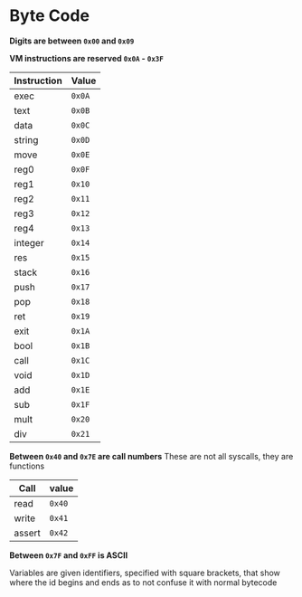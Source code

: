 # Byte Code

**Digits are between `0x00` and `0x09`**

**VM instructions are reserved `0x0A` - `0x3F`**

Instruction  | Value
---------|-----------
exec     | `0x0A`
text     | `0x0B`
data     | `0x0C`
string   | `0x0D`
move     | `0x0E`
reg0     | `0x0F`
reg1     | `0x10`
reg2     | `0x11`
reg3     | `0x12`
reg4     | `0x13`
integer  | `0x14`
res      | `0x15`
stack    | `0x16`
push     | `0x17`
pop      | `0x18`
ret      | `0x19`
exit     | `0x1A`
bool     | `0x1B`
call     | `0x1C`
void     | `0x1D`
add      | `0x1E`
sub      | `0x1F`
mult     | `0x20`
div      | `0x21`

**Between `0x40` and `0x7E` are call numbers**
These are not all syscalls, they are functions

Call    |  value
--------|-----------
read    | `0x40`
write   | `0x41`
assert  | `0x42`

**Between `0x7F` and `0xFF` is ASCII**

Variables are given identifiers, specified with square brackets, that show where the id begins and ends as to not confuse it with normal bytecode
